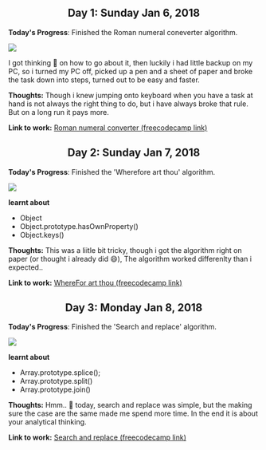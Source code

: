 <h2 align="center">
Day 1: Sunday Jan 6, 2018
</h2>   

**Today's Progress**: Finished the Roman numeral coneverter algorithm.
<div>
<img src = "https://scontent.flos4-1.fna.fbcdn.net/v/t31.0-8/26685905_1606340372738629_172596165962363398_o.jpg?oh=2d7c67084c38572dcc34f9bc0c87833d&oe=5AB5C717"></img>
</div>

I got thinking :thinking:  on how to go about it, then luckily i had little backup on my PC, so i turned my PC off, picked up a pen and a sheet of paper and broke the task down into steps, turned out to be easy and faster.


**Thoughts:** Though i knew jumping onto keyboard when you have a task at hand is not always the right thing to do, but i have always broke that rule. But on a long run it pays more. 


**Link to work:** [Roman numeral converter (freecodecamp link)](https://www.freecodecamp.org/challenges/roman-numeral-converter)

<h2 align="center">
Day 2: Sunday Jan 7, 2018
</h2>   

**Today's Progress**: Finished the 'Wherefore art thou' algorithm.
<div>
<img src = "https://pbs.twimg.com/media/DS8FPYGWkAACHo2.jpg:large"></img>
</div>

**learnt about** 
- Object
- Object.prototype.hasOwnProperty()
- Object.keys()


**Thoughts:** This was a liitle bit tricky, though i got the algorithm right on paper (or thought i already did :smile:), The algorithm worked differenlty than i expected.. 


**Link to work:** [WhereFor art thou (freecodecamp link)](https://www.freecodecamp.org/challenges/wherefore-art-thou)

<h2 align="center">
Day 3: Monday Jan 8, 2018
</h2>   

**Today's Progress**: Finished the 'Search and replace' algorithm.
<div>
<img src = "https://pbs.twimg.com/media/DS_4Ei5W4AAtodv.jpg:large"></img>
</div>

**learnt about** 
- Array.prototype.splice();
- Array.prototype.split()
- Array.prototype.join()


**Thoughts:** Hmm.. :thinking: today, search and replace was simple, but the making sure the case are the same made me spend more time. In the end it is about your analytical thinking. 


**Link to work:** [Search and replace (freecodecamp link)](https://www.freecodecamp.org/challenges/search-and-replace)
